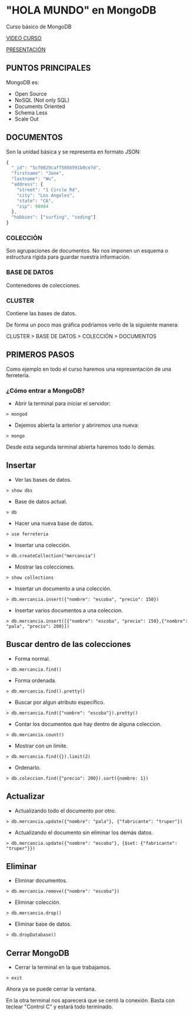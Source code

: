 # "HOLA MUNDO" en MongoDB
Curso básico de MongoDB

[VIDEO CURSO](https://youtu.be/RDdiUHZECUE)

[PRESENTACIÓN](https://www.canva.com/design/DAES90LgnCs/tcmB6hPufHJ7355THFXxlQ/view?utm_content=DAES90LgnCs&utm_campaign=designshare&utm_medium=link&utm_source=publishsharelink)

## PUNTOS PRINCIPALES

MongoDB es:

- Open Source
- NoSQL (Not only SQL)
- Documents Oriented
- Schema Less
- Scale Out

## DOCUMENTOS

Son la unidad básica y se representa en formato JSON:

```javascript
{
  "_id": "5cf0029caff5056591b0ce7d",
  "firstname": "Jane",
  "lastname": "Wu",
  "address": {
    "street": "1 Circle Rd",
    "city": "Los Angeles",
    "state": "CA",
    "zip": 90404
  },
  "hobbies": ["surfing", "coding"]
}
```

### COLECCIÓN

Son agrupaciones de documentos. No nos imponen un esquema o estructura rígida para guardar nuestra información.

### BASE DE DATOS

Contenedores de colecciones.

### CLUSTER

Contiene las bases de datos.

De forma un poco mas gráfica podríamos verlo de la siguiente manera:

CLUSTER > BASE DE DATOS > COLECCIÓN > DOCUMENTOS

## PRIMEROS PASOS

Como ejemplo en todo el curso haremos una representación de una ferretería.

### ¿Cómo entrar a MongoDB?

+ Abrir la terminal para iniciar el servidor:

`> mongod`

+ Dejemos abierta la anterior y abriremos una nueva:

`> mongo`

Desde esta segunda terminal abierta haremos todo lo demás.

## Insertar

+ Ver las bases de datos.

`> show dbs`

+ Base de datos actual.

`> db`

+ Hacer una nueva base de datos.

`> use ferreteria`

+ Insertar una colección.

`> db.createCollection("mercancia")`

+ Mostrar las colecciones.

`> show collections`

+ Insertar un documento a una colección.

`> db.mercancia.insert({"nombre": "escoba", "precio": 150})`

+ Insertar varios documentos a una coleccion.

`> db.mercancia.insert([{"nombre": "escoba", "precio": 150},{"nombre": "pala", "precio": 200}])`

## Buscar dentro de las colecciones

* Forma normal.

`> db.mercancia.find()`

* Forma ordenada.

`> db.mercancia.find().pretty()`

* Buscar por algun atributo específico.

`> db.mercancia.find({"nombre": "escoba"}).pretty()`

* Contar los documentos que hay dentro de alguna coleccion.

`> db.mercancia.count()`

* Mostrar con un límite.

`> db.mercancia.find({}).limit(2)`

* Ordenarlo.

`> db.coleccion.find({"precio": 200}).sort({nombre: 1})`

## Actualizar

* Actualizando todo el documento por otro.

`> db.mercancia.update({"nombre": "pala"}, {"fabricante": "truper"})`

* Actualizando el documento sin eliminar los demás datos.

`> db.mercancia.update({"nombre": "escoba"}, {$set: {"fabricante": "truper"}})`

## Eliminar 

* Eliminar documentos.

`> db.mercancia.remove({"nombre": "escoba"})`

* Eliminar colección.

`> db.mercancia.drop()`

* Eliminar base de datos.

`> db.dropDatabase()`
 
## Cerrar MongoDB

* Cerrar la terminal en la que trabajamos.

`> exit`

Ahora ya se puede cerrar la ventana.

En la otra terminal nos aparecerá que se cerró la conexión. Basta con teclear "Control C" y estará todo terminado.








